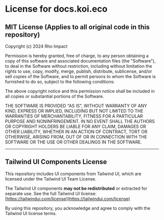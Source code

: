 # License for docs.koi.eco

## MIT License (Applies to all original code in this repository)

Copyright (c) 2024 Rho Impact

Permission is hereby granted, free of charge, to any person obtaining a copy
of this software and associated documentation files (the "Software"), to deal
in the Software without restriction, including without limitation the rights
to use, copy, modify, merge, publish, distribute, sublicense, and/or sell
copies of the Software, and to permit persons to whom the Software is
furnished to do so, subject to the following conditions:

The above copyright notice and this permission notice shall be included in all
copies or substantial portions of the Software.

THE SOFTWARE IS PROVIDED "AS IS", WITHOUT WARRANTY OF ANY KIND, EXPRESS OR
IMPLIED, INCLUDING BUT NOT LIMITED TO THE WARRANTIES OF MERCHANTABILITY,
FITNESS FOR A PARTICULAR PURPOSE AND NONINFRINGEMENT. IN NO EVENT SHALL THE
AUTHORS OR COPYRIGHT HOLDERS BE LIABLE FOR ANY CLAIM, DAMAGES OR OTHER
LIABILITY, WHETHER IN AN ACTION OF CONTRACT, TORT OR OTHERWISE, ARISING FROM,
OUT OF OR IN CONNECTION WITH THE SOFTWARE OR THE USE OR OTHER DEALINGS IN
THE SOFTWARE.

---

## Tailwind UI Components License

This repository includes UI components from Tailwind UI, which are licensed under the Tailwind UI Team License.

The Tailwind UI components **may not be redistributed** or extracted for separate use. See the full Tailwind UI license:  
[https://tailwindui.com/license](https://tailwindui.com/license)

By using this repository, you acknowledge and agree to comply with the Tailwind UI license terms.